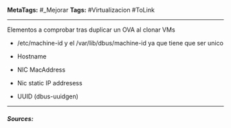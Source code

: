 **MetaTags:** #_Mejorar
**Tags:** #Virtualizacion #ToLink 
- - -

Elementos a comprobar tras duplicar un OVA al clonar VMs
-  /etc/machine-id y el /var/lib/dbus/machine-id 
ya que tiene que ser unico

-  Hostname

-  NIC MacAddress

- Nic static IP addresess

- UUID (dbus-uuidgen)

- - - 
#### ***Sources:***
